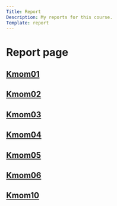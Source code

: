 ```yaml
---
Title: Report
Description: My reports for this course.
Template: report
---
```


Report page
==========================
<div class="kmom-box">
<a href="report/kmom01"><h2>Kmom01</h2></a>
</div>

<div class="kmom-box">
<a href="report/kmom02"><h2>Kmom02</h2></a>
</div>

<div class="kmom-box">
<a href="report/kmom03"><h2>Kmom03</h2></a>
</div>

<div class="kmom-box">
<a href="report/kmom04"><h2>Kmom04</h2></a>
</div>

<div class="kmom-box">
<a href="report/kmom05"><h2>Kmom05</h2></a>
</div>

<div class="kmom-box">
<a href="report/kmom06"><h2>Kmom06</h2></a>
</div>

<div class="kmom-box project">
<a href="report/kmom10"><h2>Kmom10</h2></a>
</div>
